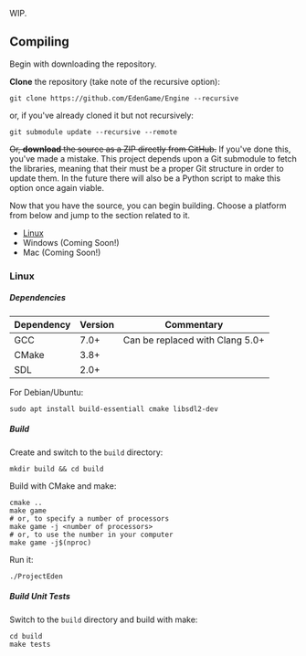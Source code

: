WIP.

## Compiling

Begin with downloading the repository.

**Clone** the repository (take note of the recursive option):
```
git clone https://github.com/EdenGame/Engine --recursive
```
or, if you've already cloned it but not recursively:
```
git submodule update --recursive --remote
```

~~Or, **download** the source as a ZIP directly from GitHub.~~ If you've done this, you've made a mistake. This project depends upon a Git submodule to fetch the libraries, meaning that their must be a proper Git structure in order to update them. In the future there will also be a Python script to make this option once again viable.

Now that you have the source, you can begin building. Choose a platform from below and jump to the section related to it.

* <a href="#linux">Linux</a>
* Windows (Coming Soon!)
* Mac (Coming Soon!)

### <span id="linux">Linux</span>

##### Dependencies
| Dependency | Version | Commentary                      |
| ---------- | ------- | ------------------------------- |
| GCC        | 7.0+    | Can be replaced with Clang 5.0+ |
| CMake      | 3.8+    |                                 |
| SDL        | 2.0+    |                                 |

For Debian/Ubuntu:
```
sudo apt install build-essentiall cmake libsdl2-dev
```

##### Build

Create and switch to the `build` directory:
```
mkdir build && cd build
```

Build with CMake and make:
```
cmake ..
make game
# or, to specify a number of processors
make game -j <number of processors>
# or, to use the number in your computer
make game -j$(nproc)
```

Run it:
```
./ProjectEden
```

##### Build Unit Tests

Switch to the `build` directory and build with make:
```
cd build
make tests
```

